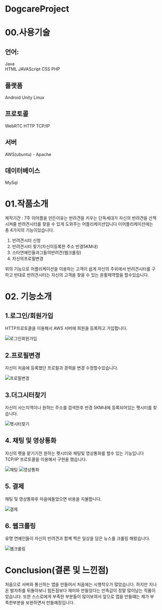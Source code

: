 # DogcareProject

# 00.사용기술
## 언어:
Java        
HTML
JAVAScript
CSS
PHP
## 플랫폼
Android
Unity
Linux
## 프로토콜
WebRTC
HTTP
TCP/IP
## 서버
AWS(ubuntu) - Apache
## 데이터베이스
MySql




# 01.작품소개
제작기간 : 7주
 이어플을 만든이유는 반려견을 키우는 단독세대가 자신의 반려견을 산책시켜줄 반려견시터를 찾을 수 있게 도와주는 어플리케이션입니다
이어플리케이션에는 총 4가지의 기능이있습니다.
1. 반려견시터 신청 
2. 반려견시터 찾기(자신이등록한 주소 반경5KM내) 
3. 스타연예인들과그들의반려견(웹크롤링) 
4. 자신의프로필변경

위의 기능으로 어플리케이션을 이용하는 고객이 쉽게 자신의 주위에서 반려견시터를 구하고 반대로 반려견시터는 자신의 고객을 찾을 수 있는 윤활제역할을
할수있습니다.


# 02. 기능소개
 ## 1.로그인/회원가입
 HTTP프로토콜을 이용해서 AWS 서버에 회원을 등록하고 가입합니다.
 
 ![로그인회원가입](https://user-images.githubusercontent.com/48486487/55529989-fda9c180-56de-11e9-85ed-923e60e10556.gif)
 
 ## 2.프로필변경
 자신이 처음에 등록했던 프로필과 경력을 변경 수정할수있습니다.
 
 ![프로필변경](https://user-images.githubusercontent.com/48486487/55530047-4792a780-56df-11e9-9d39-af23a952ab5f.gif)
 
 ## 3.더그시터찾기
 자신이 사는지역이나 원하는 주소를 검색한후 반경 5KM내에 등록되어있는 펫시터를 찾습니다.
 
![펫시터찾기](https://user-images.githubusercontent.com/48486487/55530074-7dd02700-56df-11e9-9fb8-500230e1726b.gif)

## 4. 채팅 및 영상통화
자신의 펫을 맡기기전 원하는 펫시터와 채팅및 영상통화를 할수 있는 기능입니다
TCP/IP 프로토콜을 이용해서 구현을 했습니다.

![채팅](https://user-images.githubusercontent.com/48486487/55530111-a9531180-56df-11e9-91da-1b2e5e2f67c0.gif)
![영상통화](https://user-images.githubusercontent.com/48486487/55530162-eb7c5300-56df-11e9-8fb1-baad975f0d1f.gif)

## 5. 결제
채팅 및 영상통화후 마음에들었으면 비용을 지불합니다.

![결제](https://user-images.githubusercontent.com/48486487/55530198-12d32000-56e0-11e9-99dc-576f71faf934.gif)

## 6. 웹크롤링
유명 연예인들이 자신의 반려견과 함꼐 찍은 일상을 담은 뉴스를 크롤링 해왔습니다.

![웹크롤링](https://user-images.githubusercontent.com/48486487/55530241-46ae4580-56e0-11e9-9835-279d9c09ed69.gif)

# Conclusion(결론 및 느낀점)
처음으로 서버와 통신하는 앱을 만들어서 처음에는 시행착오가 많았습니다. 하지만 지나온 발자취를 뒤돌아보니 힘든점보다 재미와 만들었다는
만족감이 정말 많이남는 작품이었습니다. 또한 스스로에게 부족한 부분들이 많이보여서 앞으로 앱을 만들떄는 제가 부족한부분을 보완하면서 만들예정입니다.


